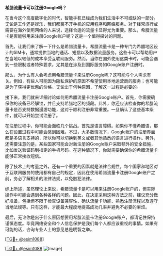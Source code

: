 **希腊流量卡可以注册Google吗？**

在当今这个高度数字化的时代，智能手机已经成为我们生活中不可或缺的一部分。无论是工作还是娱乐，我们都离不开手机的应用程序和网络服务。对于经常旅行或需要在海外使用网络的人来说，选择合适的流量卡显得尤为重要。那么，希腊流量卡是否能够用来注册Google账户呢？这是一个值得探讨的问题。

首先，让我们来了解一下什么是希腊流量卡。希腊流量卡是一种专门为希腊地区设计的SIM卡，通常提供当地的通话、短信以及数据流量服务。这些卡可以帮助用户在当地以较低的成本享受互联网服务。然而，当你在国外使用这类卡时，可能会遇到一些限制或者特殊要求，尤其是在涉及到国际服务如Google账户注册时。

那么，为什么有人会考虑用希腊流量卡来注册Google呢？这可能与个人需求有关。例如，有些人可能因为隐私保护的原因不希望使用本地运营商的服务；也可能是为了获得更优惠的价格。无论出于何种原因，了解这一过程是必要的。

接下来，我们就来详细讨论如何用希腊流量卡注册Google账户。首先，你需要确保你的设备已经解锁，并且支持希腊地区的频段。此外，你还应该检查你的希腊流量卡是否支持数据漫游功能，这对于顺利注册非常重要。一旦确认了这些基本条件，就可以开始尝试注册了。

在注册过程中，你可能会面临几个挑战。首先是语言障碍。如果你不懂希腊语，那么在设置过程中可能会感到困难。不过，大多数情况下，Google账户的注册界面都是多语言支持的，所以你可以切换到英文或者其他熟悉的语言进行操作。另外，还需要注意的是，某些国家可能会对新注册的Google账户采取额外的安全措施，比如发送验证码到指定的手机号码。在这种情况下，你就需要确保你的希腊流量卡能够正常接收短信。

除了技术上的考量之外，还有一个重要的因素就是法律合规性。每个国家和地区对于互联网服务的使用都有自己的规定，因此在使用希腊流量卡注册Google账户之前，务必了解相关的法律法规，以免触犯法律。

综上所述，虽然理论上来说，希腊流量卡是可以用来注册Google账户的，但实际操作中可能会遇到各种各样的问题。因此，在决定采用这种方法之前，建议充分做好准备，包括但不限于检查设备兼容性、确认流量卡功能、熟悉注册流程以及遵守当地法规等。只有这样，才能最大程度地提高成功几率并避免不必要的麻烦。

最后，无论你是出于什么原因想要用希腊流量卡注册Google账户，都请记住保持谨慎态度。毕竟网络安全和个人信息保护是我们每个人都应该重视的事情。如果有可能的话，咨询专业人士的意见总是明智之举。

[[TG💪+ @esim1088](https://t.me/s/esim1088)]

[[TG💪+ @esim1088](https://t.me/s/esim1088) ![Image](https://i.postimg.cc/4NQfJmqS/Snipaste-2025-05-13-00-14-12.png)]